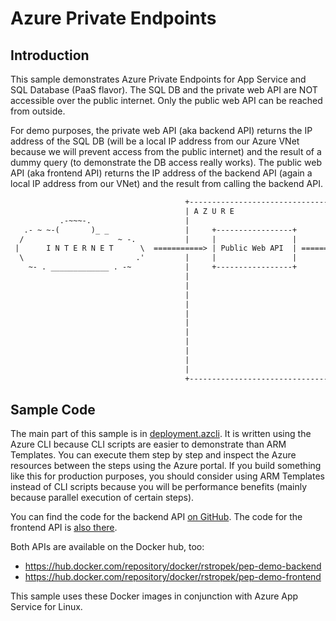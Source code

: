 # Azure Private Endpoints

## Introduction

This sample demonstrates Azure Private Endpoints for App Service and SQL Database (PaaS flavor). The SQL DB and the private web API are NOT accessible over the public internet. Only the public web API can be reached from outside.

For demo purposes, the private web API (aka backend API) returns the IP address of the SQL DB (will be a local IP address from our Azure VNet because we will prevent access from the public internet) and the result of a dummy query (to demonstrate the DB access really works). The public web API (aka frontend API) returns the IP address of the backend API (again a local IP address from our VNet) and the result from calling the backend API.

```txt
                                       +-------------------------------------------------------------+
                                       | A Z U R E                                                   |
           .-~~~-.                     |                                                             |
   .- ~ ~-(       )_ _                 |     +-----------------+           +-----------------+       |
  /                     ~ -.           |     |                 |           |                 |       |
 |      I N T E R N E T      \  ===========> | Public Web API  | ========> | Private Web API |       |
  \                         .'         |     |                 |           |                 |       |
    ~- . _____________ . -~            |     +-----------------+           +-----------------+       |
                                       |                                             |               |
                                       |                                             |               |
                                       |                                             V               |
                                       |                                          _______            |
                                       |                                         /       \           |
                                       |                                        |\_______/|          |
                                       |                                        |         |          |
                                       |                                        |  SQL DB |          |
                                       |                                        |         |          |
                                       |                                         \_______/           |
                                       |                                                             |
                                       +-------------------------------------------------------------+
```

## Sample Code

The main part of this sample is in [deployment.azcli](deployment.azcli). It is written using the Azure CLI because CLI scripts are easier to demonstrate than ARM Templates. You can execute them step by step and inspect the Azure resources between the steps using the Azure portal. If you build something like this for production purposes, you should consider using ARM Templates instead of CLI scripts because you will be performance benefits (mainly because parallel execution of certain steps).

You can find the code for the backend API [on GitHub](https://github.com/rstropek/Samples/blob/master/AzurePrivateEndpoints/BffWithBackendAndSQL/BackendService/Controllers/DatabaseController.cs). The code for the frontend API is [also there](https://github.com/rstropek/Samples/blob/master/AzurePrivateEndpoints/BffWithBackendAndSQL/FrontendService/Controllers/FrontendController.cs).

Both APIs are available on the Docker hub, too:

* https://hub.docker.com/repository/docker/rstropek/pep-demo-backend
* https://hub.docker.com/repository/docker/rstropek/pep-demo-frontend
  
This sample uses these Docker images in conjunction with Azure App Service for Linux.
